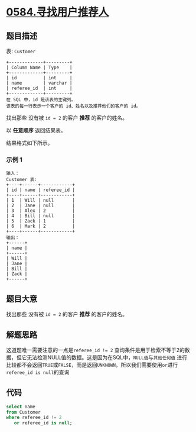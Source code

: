 # [0584.寻找用户推荐人](https://leetcode.cn/problems/find-customer-referee/)

## 题目描述

表: `Customer`

```text
+-------------+---------+
| Column Name | Type    |
+-------------+---------+
| id          | int     |
| name        | varchar |
| referee_id  | int     |
+-------------+---------+
在 SQL 中，id 是该表的主键列。
该表的每一行表示一个客户的 id、姓名以及推荐他们的客户的 id。
```

找出那些 没有被 `id = 2` 的客户 **推荐** 的客户的姓名。

以 **任意顺序** 返回结果表。

结果格式如下所示。

### 示例 1

```text
输入： 
Customer 表:
+----+------+------------+
| id | name | referee_id |
+----+------+------------+
| 1  | Will | null       |
| 2  | Jane | null       |
| 3  | Alex | 2          |
| 4  | Bill | null       |
| 5  | Zack | 1          |
| 6  | Mark | 2          |
+----+------+------------+
输出：
+------+
| name |
+------+
| Will |
| Jane |
| Bill |
| Zack |
+------+
```

## 题目大意

找出那些 没有被 `id = 2` 的客户 **推荐** 的客户的姓名。

## 解题思路

这道题唯一需要注意的一点是`referee_id != 2`
查询条件是用于检索不等于2的数据，但它无法检测NULL值的数据。这是因为在SQL中，`NULL值`与`其他任何值`
进行比较都不会返回`TRUE`或`FALSE`，而是返回`UNKNOWN`，所以我们需要使用`or`进行`referee_id is null`的查询

## 代码

```sql
select name
from Customer
where referee_id != 2
   or referee_id is null;
```
